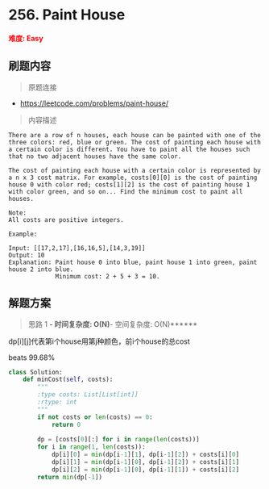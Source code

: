 # 256. Paint House

**<font color=red>难度: Easy</font>**

## 刷题内容

> 原题连接

* https://leetcode.com/problems/paint-house/

> 内容描述

```
There are a row of n houses, each house can be painted with one of the three colors: red, blue or green. The cost of painting each house with a certain color is different. You have to paint all the houses such that no two adjacent houses have the same color.

The cost of painting each house with a certain color is represented by a n x 3 cost matrix. For example, costs[0][0] is the cost of painting house 0 with color red; costs[1][2] is the cost of painting house 1 with color green, and so on... Find the minimum cost to paint all houses.

Note:
All costs are positive integers.

Example:

Input: [[17,2,17],[16,16,5],[14,3,19]]
Output: 10
Explanation: Paint house 0 into blue, paint house 1 into green, paint house 2 into blue. 
             Minimum cost: 2 + 5 + 3 = 10.
```

## 解题方案

> 思路 1
******- 时间复杂度: O(N)******- 空间复杂度: O(N)******

dp[i][j]代表第i个house用第j种颜色，前i个house的总cost

beats 99.68%


```python
class Solution:
    def minCost(self, costs):
        """
        :type costs: List[List[int]]
        :rtype: int
        """
        if not costs or len(costs) == 0:
            return 0
        
        dp = [costs[0][:] for i in range(len(costs))]
        for i in range(1, len(costs)):
            dp[i][0] = min(dp[i-1][1], dp[i-1][2]) + costs[i][0]
            dp[i][1] = min(dp[i-1][0], dp[i-1][2]) + costs[i][1]
            dp[i][2] = min(dp[i-1][0], dp[i-1][1]) + costs[i][2]
        return min(dp[-1])
```
